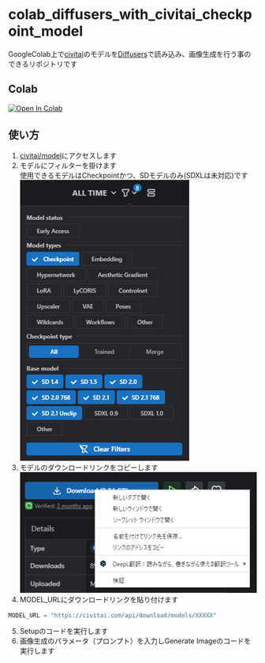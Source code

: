 
# colab_diffusers_with_civitai_checkpoint_model

GoogleColab上で[civitai](https://civitai.com/)のモデルを[Diffusers](https://huggingface.co/docs/diffusers/index)で読み込み、画像生成を行う事のできるリポジトリです


## Colab

<a href="https://colab.research.google.com/github/HawkClaws/colab_diffusers_with_civitai_checkpoint_model/blob/main/colab_diffusers_with_civitai_checkpoint_model.ipynb" target="_parent"><img src="https://colab.research.google.com/assets/colab-badge.svg" alt="Open In Colab"/></a>


## 使い方
1. [civitai/model](https://civitai.com/models)にアクセスします
2. モデルにフィルターを掛けます<br>
使用できるモデルはCheckpointかつ、SDモデルのみ(SDXLは未対応)です
![image](./images/htu1.png)
3. モデルのダウンロードリンクをコピーします
![image](./images/htu2.png)
4. MODEL_URLにダウンロードリンクを貼り付けます

```python
MODEL_URL = "https://civitai.com/api/download/models/XXXXX"
```

5. Setupのコードを実行します
6. 画像生成のパラメータ（プロンプト）を入力しGenerate Imageのコードを実行します